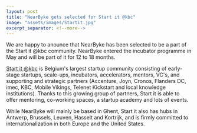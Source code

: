```yaml
---
layout: post
title: "NearByke gets selected for Start it @kbc"
image: "assets/images/Startit.jpg"
excerpt_separator: <!--more-->
---
```


We are happy to anounce that NearByke has been selected to be a part of the Start it @kbc community.
NearByke entered the incubator programme in May and will be part of it for 12 to 18 months.

<!--more-->

[Start it @kbc](http://startit.be/) is Belgium's largest startup community consisting of early-stage startups, scale-ups, incubators, accelerators, mentors, VC's, and supporting and strategic partners (Accenture, Joyn, Cronos, Flanders DC, imec, KBC, Mobile Vikings, Telenet Kickstart and local knowledge institutions).
Thanks to this growing group of partners, Start it is able to offer mentoring, co-working spaces, a startup academy and lots of events.

While NearByke will mainly be based in Ghent, Start it also has hubs in Antwerp, Brussels, Leuven, Hasselt and Kortrijk, and is firmly committed to internationalization in both Europe and the United States.